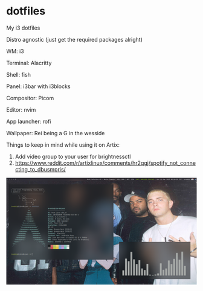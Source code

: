 # dotfiles
My i3 dotfiles

Distro agnostic (just get the required packages alright)



WM: i3

Terminal: Alacritty

Shell: fish

Panel: i3bar with i3blocks

Compositor: Picom

Editor: nvim

App launcher: rofi

Wallpaper: Rei being a G in the wesside

Things to keep in mind while using it on Artix:
1. Add video group to your user for brightnessctl
2. https://www.reddit.com/r/artixlinux/comments/hr2qgj/spotify_not_connecting_to_dbusmpris/

![alt text](https://github.com/breddie-normie/dotfiles/blob/main/example.png?raw=true)
